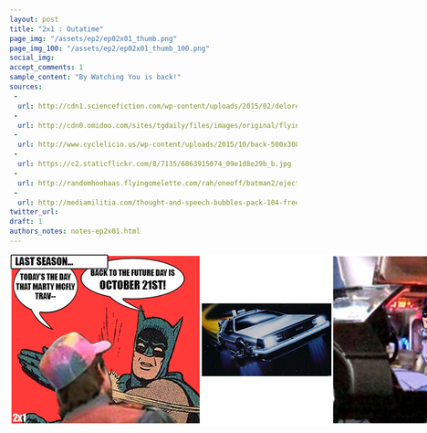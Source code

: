 ```yaml
---
layout: post
title: "2x1 : Outatime"
page_img: "/assets/ep2/ep02x01_thumb.png"
page_img_100: "/assets/ep2/ep02x01_thumb_100.png"
social_img:
accept_comments: 1
sample_content: "By Watching You is back!"
sources: 
 - 
  url: http://cdn1.sciencefiction.com/wp-content/uploads/2015/02/delorean.jpg
 - 
  url: http://cdn0.omidoo.com/sites/tgdaily/files/images/original/flying_delorean_by_p_lion-d4hxf6x.jpg
 - 
  url: http://www.cyclelicio.us/wp-content/uploads/2015/10/back-500x308.jpg
 - 
  url: https://c2.staticflickr.com/8/7135/6863915074_09e1d8e29b_b.jpg
 - 
  url: http://randomhoohaas.flyingomelette.com/rah/oneoff/batman2/eject.jpg
 - 
  url: http://mediamilitia.com/thought-and-speech-bubbles-pack-104-free-vectors-and-images/
twitter_url:
draft: 1
authors_notes: notes-ep2x01.html
---
```



<div style="margin-left: auto; margin-right: auto; width: 900px;">
  <img src="/assets/ep2/ep02x01.png" alt="Welcome Back" style="width: 900px" />
</div>

<div style="display: none">
  Script:

  [Last Season...]
  Marty McFly: Today's the Day That Marty McFly Travels Back to the Future!
  Batman: Back To The Future Day is October 21st!
  [DeLorean flies...]
  Batman: Now we're ready!
</div>
